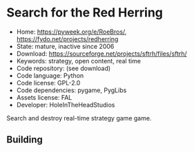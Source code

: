 # Search for the Red Herring

- Home: https://pyweek.org/e/RoeBros/, https://fydo.net/projects/redherring
- State: mature, inactive since 2006
- Download: https://sourceforge.net/projects/sftrh/files/sftrh/
- Keywords: strategy, open content, real time
- Code repository: (see download)
- Code language: Python
- Code license: GPL-2.0
- Code dependencies: pygame, PygLibs
- Assets license: FAL
- Developer: HoleInTheHeadStudios

Search and destroy real-time strategy game game.

## Building
